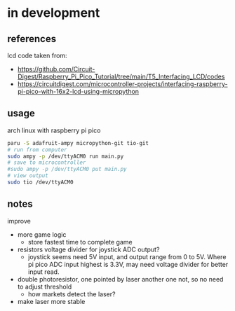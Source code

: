 # in development

## references

lcd code taken from:
- <https://github.com/Circuit-Digest/Raspberry_Pi_Pico_Tutorial/tree/main/T5_Interfacing_LCD/codes>
- <https://circuitdigest.com/microcontroller-projects/interfacing-raspberry-pi-pico-with-16x2-lcd-using-micropython>

## usage

arch linux with raspberry pi pico
```sh
paru -S adafruit-ampy micropython-git tio-git
# run from computer
sudo ampy -p /dev/ttyACM0 run main.py
# save to microcontroller
#sudo ampy -p /dev/ttyACM0 put main.py
# view output
sudo tio /dev/ttyACM0
```

## notes

improve
- more game logic
	- store fastest time to complete game
- resistors voltage divider for joystick ADC output? 
	- joystick seems need 5V input, and output range from 0 to 5V. Where pi pico ADC input highest is 3.3V, may need voltage divider for better input read.
- double photoresistor, one pointed by laser another one not, so no need to adjust threshold
	- how markets detect the laser?
- make laser more stable
